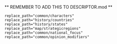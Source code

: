 ** REMEMBER TO ADD THIS TO DESCRIPTOR.mod **
```
replace_path="common/characters"
replace_path="history/countries"
replace_path="history/states"
replace_path="map/strategicregions"
replace_path="common/national_focus"
replace_path="common/opinion_modifiers"
```
